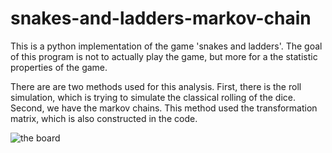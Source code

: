 # snakes-and-ladders-markov-chain
This is a python implementation of the game 'snakes and ladders'.  The goal of this program is not to actually play the game, but more for a the statistic properties of the game.

There are are two methods used for this analysis. First, there is the roll simulation, which is trying to simulate the classical rolling of the dice.
Second, we have the markov chains. This method used the transformation matrix, which is also constructed in the code. 

![the board](/repository/board.png?raw=true "board.png")

